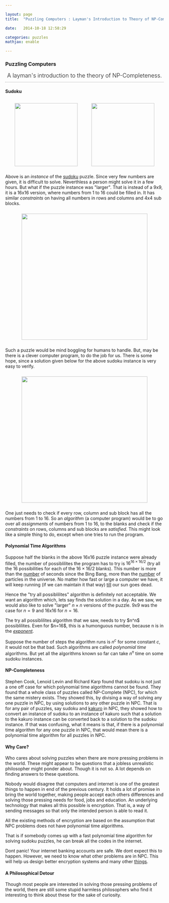 ```yaml
---

layout: page
title:  "Puzzling Computers : Layman's Introduction to Theory of NP-Completeness"

date:   2014-10-18 12:58:29

categories: puzzles 
mathjax: enable

---
```


### Puzzling Computers
<span style="display: block; padding-bottom: 10px; font-size: 18px; text-align: center; font-weight: 300;
border-bottom: gray 1px dotted;">
A layman's introduction to the theory of NP-Completeness.</span>

#### Sudoku
<p style="text-align:center">
<img src="../../images/sudoku_9x9.png" width="200px" style="margin: 10px 20px"/> <img src="../../images/sudoku_9x9_solved.png" width="200px" style="margin: 0px 20px"/>
</p>

Above is an <em><a>instance</a></em> of the <a href="http://en.wikipedia.org/wiki/Sudoku">sudoku</a> puzzle. Since very few 
numbers are given, it is difficult to solve.
Neverthless a person might solve it in a few
hours. But what if the puzzle instance was "larger".
That is instead of a 9x9, it is a 16x16 version,
where numbers from 1 to 16 could be filled in.
It has similar <em><a>constraints</a></em> on having all
numbers in rows and columns and 4x4 sub blocks.

<p style="text-align:center">
<img src="../../images/sudoku_16x16.png" width="400px" style="margin: 10px 20px"/> </p>

Such a puzzle would be mind boggling for
humans to handle. But, may be there is a 
clever computer program, to do the job for
us. There is some hope, since a solution
given below for the above sudoku instance is very
easy to verify. 


<p style="text-align:center">
<img src="../../images/sudoku_16x16_solved.png" width="400px" style="margin: 10px 20px"/> </p>

One just needs to check if every row, column and
sub block has all the numbers from 1 to 16. So
 an <em><a>algorithm</a></em> (a computer program) would be to 
go over all <em><a>assignments</a></em> of numbers from 1 to 16, to the blanks
and check if the <em><a>constraints</a></em> on rows, columns and
sub blocks are <em><a>satisfied</a></em>. This might look
like a simple thing to do, except when one tries
to run the program. 


#### Polynomial Time Algorithms

Suppose half the blanks in the above 16x16 puzzle instance were
already filled, the number of possiblilites
the program has to try is $16^{16 \times 16/2}$ (try all the 16 possibilities
for each of the $16\times 16/2$ blanks). This number is
more than the <a href="http://en.wikipedia.org/wiki/Chronology_of_the_universe">number</a>
 of seconds since the Bing Bang,
more than the <a href="http://en.wikipedia.org/wiki/Chronology_of_the_universe">number</a> of particles in the universe. No
matter how fast or large a computer we have, it will
keep running (if we can maintain it that way) <a href="http://image.gsfc.nasa.gov/poetry/ask/a10395.html">till</a>
our sun goes dead.


Hence the "try all possiblilites" algorithm is definitely not
acceptable. We want an algorithm which, lets say
finds the solution in a day. As we saw, we would
also like to solve "larger" $n\times n$ versions of the puzzle.
9x9 was the case for $n=9$ and 16x16 for $n=16$. 

<blockqoute>
The try
all possiblilites algorithm that we saw, needs to try
$n^n$ possiblilites. Even for $n=16$, this is a humonguous number,
because n is in the <em><a href="http://en.wikipedia.org/wiki/Exponentiation">exponent</a></em>.
</blockqoute>

 Suppose the number of steps
the algorithm runs is $n^c$ for some constant $c$, it would not
be that bad. Such algorithms are called <em><a>polynomial time</a></em>  algorithms.  But yet all the algorithms known so far can
take $n^n$ time on some sudoku instances.

#### NP-Completeness

Stephen Cook, Lenoid Levin and Richard Karp found that sudoku is not just a one off
case for which polynomial time algorithms cannot be found. They found
that a whole class of puzzles called NP-Complete (NPC), for which the same mistery exists.
They showed this, by divising a way of solving any one puzzle in NPC, by
using solutions to any other puzzle in NPC. That is for any pair of puzzles,
say sudoku and <a href="http://en.wikipedia.org/wiki/Kakuro">kakuro</a> in NPC, they showed how to convert an instance of
sudoku to an instance of kakuro such that a solution to the kakuro instance
can be converted back to a solution to the sudoku instance. 
<blockqoute>
If that was confusing,
what it means is that, if there is a polynomial time algorithm for any one puzzle
in NPC, that would mean there is a polynomial time algorithm for all puzzles in NPC.
</blockqoute>

#### Why Care?

Who cares about solving puzzles when there are
more pressing problems in the world. These might appear to be
questions that a jobless unrealistic philosopher might ponder
about. Though it is not so. A lot depends on finding answers
to these questions. 

Nobody would disagree that computers and
internet is one of the greatest things to happen in end of the
previous century. It holds a lot of promise in bring the world
together, making people accept each others differences and 
solving those pressing needs for food, jobs and education. An
underlying technology that makes all this possible is encryption.
That is, a way of sending messages so that only the intended person
is able to read it.

All the existing methods of encryption are based on the assumption
that NPC problems does not have polynomial time algorithms.

<blockqoute>
That is if somebody comes up with a fast polynomial time algorithm for solving 
sudoku puzzles, he can break all the codes in the internet. 
</blockqoute>

Dont panic! Your internet banking accounts are safe. We
dont expect this to happen. However, we need to know what other
problems are in NPC. This will help us design better encryption
systems and many other <a href="http://en.wikipedia.org/wiki/Zero-knowledge_proof">things</a>.

#### A Philosophical Detour

Though most people are interested in solving those pressing problems
of the world, there are still some stupid harmless philosophers
who find it interesting to think about these for the sake of curiosity.









